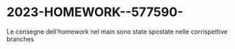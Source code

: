# 2023-HOMEWORK--577590-
Le consegne dell'homework nel main sono state spostate nelle corrispettive branches
